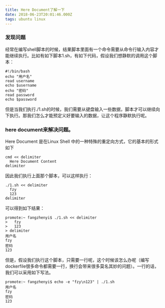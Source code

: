 ```yaml
---
title: Here Document了解一下
date: 2018-06-23T20:01:46.000Z
tags: ubuntu linux
---
```

### 发现问题
经常在编写shell脚本的时候，结果脚本里面有一个命令需要从命令行输入内容才能继续执行。比如有如下脚本1.sh，有如下代码，假设我们想静默的调用这个脚本：

```shell
#!/bin/bash
echo "用户名"
read username
echo $username
echo "密码"
read password
echo $password

```
但是当我们执行./1.sh的时候，我们需要从键盘输入一些数据，脚本才可以继续向下执行。那我们怎么才能预定义好要输入的数据，让这个程序静默执行呢。
### here document来解决问题。
Here Document 是在Linux Shell 中的一种特殊的重定向方式，它的基本的形式如下

```
cmd << delimiter
  Here Document Content
delimiter
```
因此我们执行上面那个脚本，可以这样执行：

```
./1.sh << delimiter
  fzy
  123
delimiter
```
可以得到如下结果：

```
promote:~ fangzhenyi$ ./1.sh << delimiter
>   fzy
>   123
> delimiter
用户名
fzy
密码
123
```
但是，假设我们执行这个脚本，只需要一行呢，这个时候该怎么办呢（编写dockerfile很多命令都需要一行，换行会带来很多莫名其妙的问题）。一行的话，我们可以采用如下写法。

```
promote:~ fangzhenyi$ echo -e "fzy\n123" | ./1.sh 
用户名
fzy
密码
123
```






